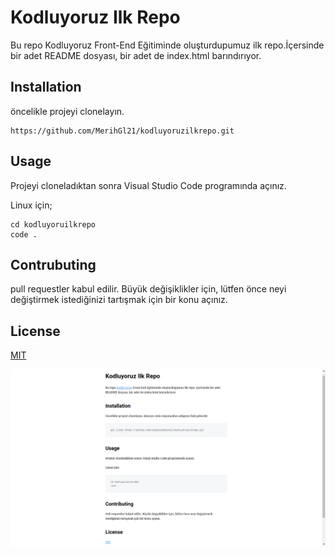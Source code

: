 # Kodluyoruz Ilk Repo

Bu repo Kodluyoruz Front-End Eğitiminde oluşturdupumuz ilk repo.İçersinde bir adet README dosyası, bir adet de index.html barındırıyor.

## Installation
öncelikle projeyi clonelayın.
```
https://github.com/MerihGl21/kodluyoruzilkrepo.git
```

## Usage
Projeyi cloneladıktan sonra Visual Studio Code programında açınız.

Linux için;
```
cd kodluyoruilkrepo
code .
```
## Contrubuting
pull requestler kabul edilir. Büyük değişiklikler için, lütfen önce neyi değiştirmek istediğinizi tartışmak için bir konu açınız.

## License
[MIT](https://choosealicense.com/licenses/mit/)

![resim](https://raw.githubusercontent.com/Kodluyoruz/taskforce/main/git/odev1/figures/markdown.png)